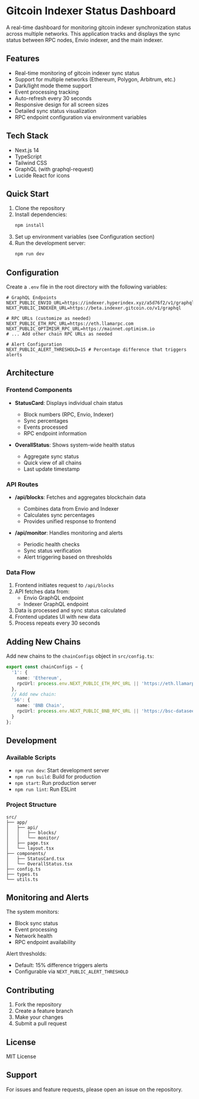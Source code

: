 # Gitcoin Indexer Status Dashboard

A real-time dashboard for monitoring gitcoin indexer synchronization status across multiple networks. This application tracks and displays the sync status between RPC nodes, Envio indexer, and the main indexer.

## Features

- Real-time monitoring of gitcoin indexer sync status
- Support for multiple networks (Ethereum, Polygon, Arbitrum, etc.)
- Dark/light mode theme support
- Event processing tracking
- Auto-refresh every 30 seconds
- Responsive design for all screen sizes
- Detailed sync status visualization
- RPC endpoint configuration via environment variables

## Tech Stack

- Next.js 14
- TypeScript
- Tailwind CSS
- GraphQL (with graphql-request)
- Lucide React for icons

## Quick Start

1. Clone the repository
2. Install dependencies:
   ```bash
   npm install
   ```
3. Set up environment variables (see Configuration section)
4. Run the development server:
   ```bash
   npm run dev
   ```

## Configuration

Create a `.env` file in the root directory with the following variables:

```env
# GraphQL Endpoints
NEXT_PUBLIC_ENVIO_URL=https://indexer.hyperindex.xyz/a5d76f2/v1/graphql
NEXT_PUBLIC_INDEXER_URL=https://beta.indexer.gitcoin.co/v1/graphql

# RPC URLs (customize as needed)
NEXT_PUBLIC_ETH_RPC_URL=https://eth.llamarpc.com
NEXT_PUBLIC_OPTIMISM_RPC_URL=https://mainnet.optimism.io
# ... Add other chain RPC URLs as needed

# Alert Configuration
NEXT_PUBLIC_ALERT_THRESHOLD=15 # Percentage difference that triggers alerts
```

## Architecture

### Frontend Components

- **StatusCard**: Displays individual chain status
  - Block numbers (RPC, Envio, Indexer)
  - Sync percentages
  - Events processed
  - RPC endpoint information

- **OverallStatus**: Shows system-wide health status
  - Aggregate sync status
  - Quick view of all chains
  - Last update timestamp

### API Routes

- **/api/blocks**: Fetches and aggregates blockchain data
  - Combines data from Envio and Indexer
  - Calculates sync percentages
  - Provides unified response to frontend

- **/api/monitor**: Handles monitoring and alerts
  - Periodic health checks
  - Sync status verification
  - Alert triggering based on thresholds

### Data Flow

1. Frontend initiates request to `/api/blocks`
2. API fetches data from:
   - Envio GraphQL endpoint
   - Indexer GraphQL endpoint
3. Data is processed and sync status calculated
4. Frontend updates UI with new data
5. Process repeats every 30 seconds

## Adding New Chains

Add new chains to the `chainConfigs` object in `src/config.ts`:

```typescript
export const chainConfigs = {
  '1': { 
    name: 'Ethereum',
    rpcUrl: process.env.NEXT_PUBLIC_ETH_RPC_URL || 'https://eth.llamarpc.com'
  },
  // Add new chain:
  '56': { 
    name: 'BNB Chain',
    rpcUrl: process.env.NEXT_PUBLIC_BNB_RPC_URL || 'https://bsc-dataseed.binance.org'
  }
};
```

## Development

### Available Scripts

- `npm run dev`: Start development server
- `npm run build`: Build for production
- `npm start`: Run production server
- `npm run lint`: Run ESLint

### Project Structure

```
src/
├── app/
│   ├── api/
│   │   ├── blocks/
│   │   └── monitor/
│   ├── page.tsx
│   └── layout.tsx
├── components/
│   ├── StatusCard.tsx
│   └── OverallStatus.tsx
├── config.ts
├── types.ts
└── utils.ts
```

## Monitoring and Alerts

The system monitors:
- Block sync status
- Event processing
- Network health
- RPC endpoint availability

Alert thresholds:
- Default: 15% difference triggers alerts
- Configurable via `NEXT_PUBLIC_ALERT_THRESHOLD`

## Contributing

1. Fork the repository
2. Create a feature branch
3. Make your changes
4. Submit a pull request

## License

MIT License

## Support

For issues and feature requests, please open an issue on the repository.